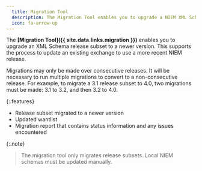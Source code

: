 ```yaml
---
  title: Migration Tool
  description: The Migration Tool enables you to upgrade a NIEM XML Schema subset generated by the SSGT to the next release.
  icon: fa-arrow-up
---
```


The **[Migration Tool]({{ site.data.links.migration }})** enables you to upgrade an XML Schema release subset to a newer version.  This supports the process to update an existing exchange to use a more recent NIEM release.

Migrations may only be made over consecutive releases.  It will be necessary to run multiple migrations to convert to a non-consecutive release.  For example, to migrate a 3.1 release subset to 4.0, two migrations must be made: 3.1 to 3.2, and then 3.2 to 4.0.

{:.features}

- Release subset migrated to a newer version
- Updated wantlist
- Migration report that contains status information and any issues encountered

{:.note}
> The migration tool only migrates release subsets.  Local NIEM schemas must be updated manually.

<!--more-->
